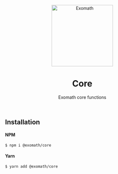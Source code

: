 <p align="center">
  <img src="https://raw.githubusercontent.com/exomath/images/master/logos/Exomath Logo, with Margin.svg" alt="Exomath" height="200">
</p>
<h1 align="center">Core</h1>
<p align="center">Exomath core functions</p>
<br>

## Installation

#### NPM
```
$ npm i @exomath/core
```

#### Yarn
```
$ yarn add @exomath/core
```
